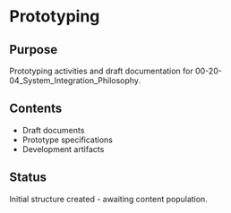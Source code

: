 # Prototyping

## Purpose
Prototyping activities and draft documentation for 00-20-04_System_Integration_Philosophy.

## Contents
- Draft documents
- Prototype specifications
- Development artifacts

## Status
Initial structure created - awaiting content population.
